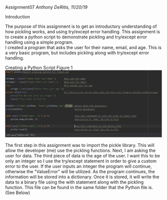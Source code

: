 Assignment07
*Anthony DeRitis, 11/20/19*

Introduction

The purpose of this assignment is to get an introductory understanding of how pickling works, and using try/except error handling.
This assignment is to create a python script to demonstrate pickling and try/except error handling using a simple program.  
I created a program that asks the user for their name, email, and age.  This is a very basic program, but includes pickling along
with try/except error handling.

Creating a Python Script
Figure 1
![Figure 1](script.PNG "Figure 1")

The first step in this assignment was to import the pickle library.  This will allow the developer (me) use the pickling functions.
Next, I am asking the user for data.  The third piece of data is the age of the user.  I want this to be only an integer so I use the 
try/except statement in order to give a custom error to the user.  If the user inputs an integer the program will continue, otherwise the "ValueError" will be utilized.  As the program continues, the information will be stored into a dictionary.  Once it is stored, it will
write the data to a binary file using the with statement along with the pickling function.  This file can be found in the same folder
that the Python file is. (See Below)


